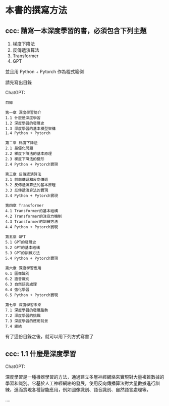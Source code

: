 # 本書的撰寫方法

## ccc: 請寫一本深度學習的書，必須包含下列主題

1. 梯度下降法
2. 反傳遞演算法
3. Transformer
4. GPT

並且用 Python + Pytorch 作為程式範例

請先寫出目錄


ChatGPT:

```
目錄

第一章 深度學習簡介
1.1 什麼是深度學習
1.2 深度學習的發展史
1.3 深度學習的基本模型架構
1.4 Python + Pytorch

第二章 梯度下降法
2.1 最優化問題
2.2 梯度下降法的基本原理
2.3 梯度下降法的變形
2.4 Python + Pytorch實現

第三章 反傳遞演算法
3.1 前向傳遞和反向傳遞
3.2 反傳遞演算法的基本原理
3.3 反傳遞演算法的實現
3.4 Python + Pytorch實現

第四章 Transformer
4.1 Transformer的基本結構
4.2 Transformer的注意力機制
4.3 Transformer的訓練方法
4.4 Python + Pytorch實現

第五章 GPT
5.1 GPT的發展史
5.2 GPT的基本結構
5.3 GPT的訓練方法
5.4 Python + Pytorch實現

第六章 深度學習應用
6.1 圖像識別
6.2 語音識別
6.3 自然語言處理
6.4 強化學習
6.5 Python + Pytorch實現

第七章 深度學習未來
7.1 深度學習的發展趨勢
7.2 深度學習的挑戰
7.3 深度學習的應用前景
7.4 總結
```

有了這份目錄之後，就可以用下列方式寫書了

## ccc:  1.1 什麼是深度學習

ChatGPT: 

深度學習是一種機器學習的方法，通過建立多層神經網絡來實現對大量複雜數據的學習和識別。它基於人工神經網絡的發展，使用反向傳播算法對大量數據進行訓練，進而實現各種智能應用，例如圖像識別、語音識別、自然語言處理等。

....
